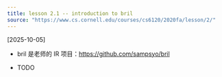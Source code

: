 ```yaml
---
title: lesson 2.1 -- introduction to bril
source: "https://www.cs.cornell.edu/courses/cs6120/2020fa/lesson/2/"
---
```


[2025-10-05]

- bril 是老师的 IR 项目：https://github.com/sampsyo/bril

- TODO
